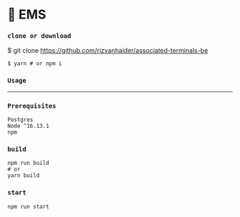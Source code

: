 # 🚀 EMS

### `clone or download`

$ git clone https://github.com/rizvanhaider/associated-terminals-be

```
$ yarn # or npm i
```

### `Usage`
_______________________________________________________________________________________________________________________________________________________________________

### `Prerequisites`
```
Postgres
Node ^16.13.1
npm
```



### `build`

```
npm run build
# or
yarn build
```

### `start`
```
npm run start
```

